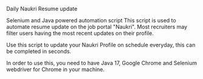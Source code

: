 Daily Naukri Resume update

Selenium and Java powered automation script
This script is used to automate resume update on the job portal "Naukri". Most recruiters may filter users having the most recent updates on their profile.

Use this script to update your Naukri Profile on schedule everyday, this can be completed in seconds.

In order to use this, you need to have Java 17, Google Chrome and Selenium webdriver for Chrome in your machine.
